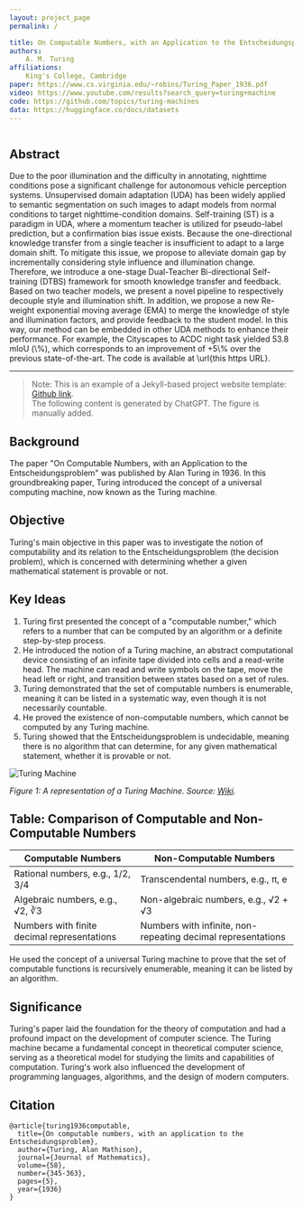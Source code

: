 ```yaml
---
layout: project_page
permalink: /

title: On Computable Numbers, with an Application to the Entscheidungsproblem
authors:
    A. M. Turing
affiliations:
    King's College, Cambridge
paper: https://www.cs.virginia.edu/~robins/Turing_Paper_1936.pdf
video: https://www.youtube.com/results?search_query=turing+machine
code: https://github.com/topics/turing-machines
data: https://huggingface.co/docs/datasets
---
```


<!-- Using HTML to center the abstract -->
<div class="columns is-centered has-text-centered">
    <div class="column is-four-fifths">
        <h2>Abstract</h2>
        <div class="content has-text-justified">
Due to the poor illumination and the difficulty in annotating, nighttime conditions pose a significant challenge for autonomous vehicle perception systems. Unsupervised domain adaptation (UDA) has been widely applied to semantic segmentation on such images to adapt models from normal conditions to target nighttime-condition domains. Self-training (ST) is a paradigm in UDA, where a momentum teacher is utilized for pseudo-label prediction, but a confirmation bias issue exists. Because the one-directional knowledge transfer from a single teacher is insufficient to adapt to a large domain shift. To mitigate this issue, we propose to alleviate domain gap by incrementally considering style influence and illumination change. Therefore, we introduce a one-stage Dual-Teacher Bi-directional Self-training (DTBS) framework for smooth knowledge transfer and feedback. Based on two teacher models, we present a novel pipeline to respectively decouple style and illumination shift. In addition, we propose a new Re-weight exponential moving average (EMA) to merge the knowledge of style and illumination factors, and provide feedback to the student model. In this way, our method can be embedded in other UDA methods to enhance their performance. For example, the Cityscapes to ACDC night task yielded 53.8 mIoU (\%), which corresponds to an improvement of +5\% over the previous state-of-the-art. The code is available at \url{this https URL}.
        </div>
    </div>
</div>

---

> Note: This is an example of a Jekyll-based project website template: [Github link](https://github.com/shunzh/project_website).\
> The following content is generated by ChatGPT. The figure is manually added.

## Background
The paper "On Computable Numbers, with an Application to the Entscheidungsproblem" was published by Alan Turing in 1936. In this groundbreaking paper, Turing introduced the concept of a universal computing machine, now known as the Turing machine.

## Objective
Turing's main objective in this paper was to investigate the notion of computability and its relation to the Entscheidungsproblem (the decision problem), which is concerned with determining whether a given mathematical statement is provable or not.


## Key Ideas
1. Turing first presented the concept of a "computable number," which refers to a number that can be computed by an algorithm or a definite step-by-step process.
2. He introduced the notion of a Turing machine, an abstract computational device consisting of an infinite tape divided into cells and a read-write head. The machine can read and write symbols on the tape, move the head left or right, and transition between states based on a set of rules.
3. Turing demonstrated that the set of computable numbers is enumerable, meaning it can be listed in a systematic way, even though it is not necessarily countable.
4. He proved the existence of non-computable numbers, which cannot be computed by any Turing machine.
5. Turing showed that the Entscheidungsproblem is undecidable, meaning there is no algorithm that can determine, for any given mathematical statement, whether it is provable or not.

![Turing Machine](/static/image/Turing_machine.png)

*Figure 1: A representation of a Turing Machine. Source: [Wiki](https://en.wikipedia.org/wiki/Turing_machine).*

## Table: Comparison of Computable and Non-Computable Numbers

| Computable Numbers | Non-Computable Numbers |
|-------------------|-----------------------|
| Rational numbers, e.g., 1/2, 3/4 | Transcendental numbers, e.g., π, e |
| Algebraic numbers, e.g., √2, ∛3 | Non-algebraic numbers, e.g., √2 + √3 |
| Numbers with finite decimal representations | Numbers with infinite, non-repeating decimal representations |

He used the concept of a universal Turing machine to prove that the set of computable functions is recursively enumerable, meaning it can be listed by an algorithm.

## Significance
Turing's paper laid the foundation for the theory of computation and had a profound impact on the development of computer science. The Turing machine became a fundamental concept in theoretical computer science, serving as a theoretical model for studying the limits and capabilities of computation. Turing's work also influenced the development of programming languages, algorithms, and the design of modern computers.

## Citation
```
@article{turing1936computable,
  title={On computable numbers, with an application to the Entscheidungsproblem},
  author={Turing, Alan Mathison},
  journal={Journal of Mathematics},
  volume={58},
  number={345-363},
  pages={5},
  year={1936}
}
```
